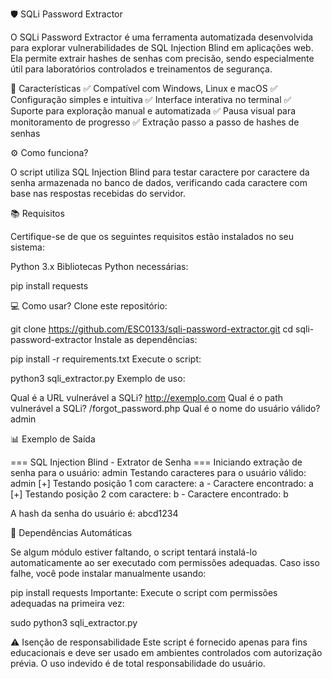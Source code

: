 🛡️ SQLi Password Extractor 

O SQLi Password Extractor é uma ferramenta automatizada desenvolvida para explorar vulnerabilidades de SQL Injection Blind em aplicações web. Ela permite extrair hashes de senhas com precisão, sendo especialmente útil para laboratórios controlados e treinamentos de segurança.

🚀 Características
✅ Compatível com Windows, Linux e macOS
✅ Configuração simples e intuitiva
✅ Interface interativa no terminal
✅ Suporte para exploração manual e automatizada
✅ Pausa visual para monitoramento de progresso
✅ Extração passo a passo de hashes de senhas

⚙️ Como funciona?

O script utiliza SQL Injection Blind para testar caractere por caractere da senha armazenada no banco de dados, verificando cada caractere com base nas respostas recebidas do servidor.

📚 Requisitos

Certifique-se de que os seguintes requisitos estão instalados no seu sistema:

Python 3.x
Bibliotecas Python necessárias:

pip install requests

💻 Como usar?
Clone este repositório:

git clone https://github.com/ESC0133/sqli-password-extractor.git
cd sqli-password-extractor
Instale as dependências:

pip install -r requirements.txt
Execute o script:

python3 sqli_extractor.py
Exemplo de uso:

Qual é a URL vulnerável a SQLi? http://exemplo.com
Qual é o path vulnerável a SQLi? /forgot_password.php
Qual é o nome do usuário válido? admin

📊 Exemplo de Saída

=== SQL Injection Blind - Extrator de Senha ===
Iniciando extração de senha para o usuário: admin
Testando caracteres para o usuário válido: admin
[+] Testando posição 1 com caractere: a - Caractere encontrado: a
[+] Testando posição 2 com caractere: b - Caractere encontrado: b

A hash da senha do usuário é: abcd1234

🐍 Dependências Automáticas

Se algum módulo estiver faltando, o script tentará instalá-lo automaticamente ao ser executado com permissões adequadas. Caso isso falhe, você pode instalar manualmente usando:

pip install requests
Importante: Execute o script com permissões adequadas na primeira vez:


sudo python3 sqli_extractor.py

⚠️ Isenção de responsabilidade
Este script é fornecido apenas para fins educacionais e deve ser usado em ambientes controlados com autorização prévia. O uso indevido é de total responsabilidade do usuário.
